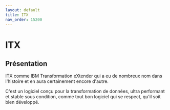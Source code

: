 ```yaml
---
layout: default
title: ITX
nav_order: 15200
---
```


# ITX #

## Présentation

ITX comme IBM Transformation eXtender qui a eu de nombreux nom dans l'histoire et en aura certainement encore d'autre.

C'est un logiciel conçu pour la transformation de données, ultra performant et stable sous condition, comme tout bon logiciel qui se respect, qu'il soit bien développé.
